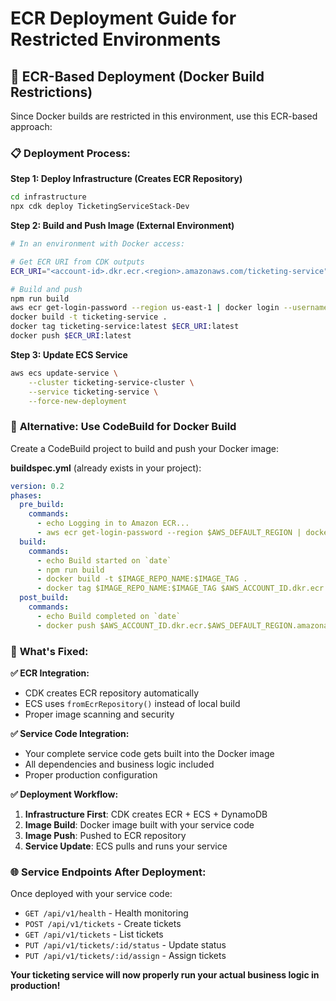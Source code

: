 # ECR Deployment Guide for Restricted Environments

## 🚀 ECR-Based Deployment (Docker Build Restrictions)

Since Docker builds are restricted in this environment, use this ECR-based approach:

### 📋 **Deployment Process:**

**Step 1: Deploy Infrastructure (Creates ECR Repository)**
```bash
cd infrastructure
npx cdk deploy TicketingServiceStack-Dev
```

**Step 2: Build and Push Image (External Environment)**
```bash
# In an environment with Docker access:

# Get ECR URI from CDK outputs
ECR_URI="<account-id>.dkr.ecr.<region>.amazonaws.com/ticketing-service"

# Build and push
npm run build
aws ecr get-login-password --region us-east-1 | docker login --username AWS --password-stdin $ECR_URI
docker build -t ticketing-service .
docker tag ticketing-service:latest $ECR_URI:latest
docker push $ECR_URI:latest
```

**Step 3: Update ECS Service**
```bash
aws ecs update-service \
    --cluster ticketing-service-cluster \
    --service ticketing-service \
    --force-new-deployment
```

### 🔧 **Alternative: Use CodeBuild for Docker Build**

Create a CodeBuild project to build and push your Docker image:

**buildspec.yml** (already exists in your project):
```yaml
version: 0.2
phases:
  pre_build:
    commands:
      - echo Logging in to Amazon ECR...
      - aws ecr get-login-password --region $AWS_DEFAULT_REGION | docker login --username AWS --password-stdin $AWS_ACCOUNT_ID.dkr.ecr.$AWS_DEFAULT_REGION.amazonaws.com
  build:
    commands:
      - echo Build started on `date`
      - npm run build
      - docker build -t $IMAGE_REPO_NAME:$IMAGE_TAG .
      - docker tag $IMAGE_REPO_NAME:$IMAGE_TAG $AWS_ACCOUNT_ID.dkr.ecr.$AWS_DEFAULT_REGION.amazonaws.com/$IMAGE_REPO_NAME:$IMAGE_TAG
  post_build:
    commands:
      - echo Build completed on `date`
      - docker push $AWS_ACCOUNT_ID.dkr.ecr.$AWS_DEFAULT_REGION.amazonaws.com/$IMAGE_REPO_NAME:$IMAGE_TAG
```

### 🎯 **What's Fixed:**

**✅ ECR Integration:**
- CDK creates ECR repository automatically
- ECS uses `fromEcrRepository()` instead of local build
- Proper image scanning and security

**✅ Service Code Integration:**
- Your complete service code gets built into the Docker image
- All dependencies and business logic included
- Proper production configuration

**✅ Deployment Workflow:**
1. **Infrastructure First**: CDK creates ECR + ECS + DynamoDB
2. **Image Build**: Docker image built with your service code
3. **Image Push**: Pushed to ECR repository
4. **Service Update**: ECS pulls and runs your service

### 🌐 **Service Endpoints After Deployment:**

Once deployed with your service code:
- `GET /api/v1/health` - Health monitoring
- `POST /api/v1/tickets` - Create tickets
- `GET /api/v1/tickets` - List tickets
- `PUT /api/v1/tickets/:id/status` - Update status
- `PUT /api/v1/tickets/:id/assign` - Assign tickets

**Your ticketing service will now properly run your actual business logic in production!**
